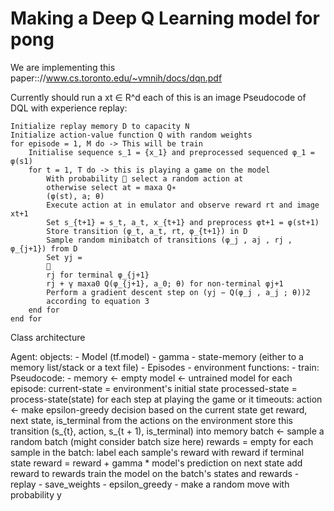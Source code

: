 # Making a Deep Q Learning model for pong

We are implementing this paper:://www.cs.toronto.edu/~vmnih/docs/dqn.pdf

Currently should run a 
xt ∈ R^d each of this is an image
Pseudocode of DQL with experience replay:
```
Initialize replay memory D to capacity N
Initialize action-value function Q with random weights
for episode = 1, M do -> This will be train
	Initialise sequence s_1 = {x_1} and preprocessed sequenced φ_1 = φ(s1)
	for t = 1, T do -> this is playing a game on the model
		With probability  select a random action at
		otherwise select at = maxa Q∗
		(φ(st), a; θ)
		Execute action at in emulator and observe reward rt and image xt+1
		Set s_{t+1} = s_t, a_t, x_{t+1} and preprocess φt+1 = φ(st+1)
		Store transition (φ_t, a_t, rt, φ_{t+1}) in D
		Sample random minibatch of transitions (φ_j , aj , rj , φ_{j+1}) from D
		Set yj =
		
		rj for terminal φ_{j+1}
		rj + γ maxa0 Q(φ_{j+1}, a_0; θ) for non-terminal φj+1
		Perform a gradient descent step on (yj − Q(φ_j , a_j ; θ))2
		according to equation 3
	end for
end for
```
Class architecture

Agent:
	objects:
		- Model (tf.model)
		- gamma
		- state-memory (either to a memory list/stack or a text file)
		- Episodes
		- environment
	functions:
		- train: 
			Pseudocode: 
			-
				memory <- empty
				model <- untrained model
				for each episode:
					current-state = environment's initial state
					processed-state = process-state(state)
					for each step at playing the game or it timeouts:
						action <- make epsilon-greedy decision based on the current state
						get reward, next state, is_terminal from the actions on the environment
						store this transition (s_{t}, action, s_{t + 1), is_terminal) into memory
						batch <- sample a random batch (might consider batch size here)
						rewards = empty
						for each sample in the batch:
							label each sample's reward with
							reward if terminal state
							reward = reward + gamma * model's prediction on next state
							add reward to rewards
						train the model on the batch's states and rewards
		- replay
		- save_weights
		- epsilon_greedy
			- make a random move with probability y
